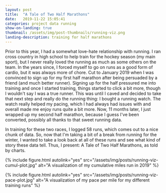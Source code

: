 ```yaml
---
layout: post
title:  "A Tale of Two Half Marathons"
date:   2019-11-22 15:05:41
categories: project data running
show-on-landing: true
thumbnail: /assets/img/post-thumbnails/running-viz.png
landing-description: training for half marathons
---
```


Prior to this year, I had a somewhat love-hate relationship with running. I ran cross country in high school to help train for the hockey season (my main sport), but I never really loved the running as much as some others on the team. In the years since, I forced myself to go on runs as a good form of cardio, but it was always more of chore. Cut to January 2019 when I was convinced to sign up for my first half marathon after being persuaded by a friend (and much better runner). Signing up for the half pressured me into training and once I started training, things started to click a bit more, though I wouldn't say I was a true runner. This was until I caved and decided to take that next step and really do the running thing: I bought a running watch. The watch really helped my pacing, which I had always had issues with and overall made me enjoy runs quite a bit more. Now, 11 months later, I just wrapped up my second half marathon, because I guess I've been converted, possibly all thanks to that sweet running data.

In training for these two races, I logged 58 runs, which comes out to a nice chunk of data. So, now that I'm taking a bit of a break from running for the winter, I wanted to take a look back at all of these runs and see what kind of story these data tell. Thus, I present: A Tale of Two Half Marathons, as told by charts.

{% include figure.html autolink="yes" src="/assets/img/posts/running-viz-cumul-plot.jpg" alt="A visualization of my cumulative miles run in 2019" %}

{% include figure.html autolink="yes" src="/assets/img/posts/running-viz-pace-plot.jpg" alt="A visualization of my pace per mile for my different training runs" %}


